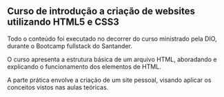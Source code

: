 ## Curso de introdução a criação de websites utilizando HTML5 e CSS3

Todo o conteúdo foi executado no decorrer do curso ministrado pela DIO, durante o Bootcamp fullstack do Santander.

O curso apresenta a estrutura básica de um arquivo HTML, aboradando e explicando o funcionamento dos elementos de HTML.

A parte prática envolve a criação de um site pessoal, visando aplicar os conceitos vistos nas aulas teóricas.
